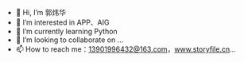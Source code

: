 - 👋 Hi, I’m 郭炜华
- 👀 I’m interested in APP、AIG
- 🌱 I’m currently learning Python
- 💞️ I’m looking to collaborate on ...
- 📫 How to reach me：13901996432@163.com，www.storyfile.cn...

<!---
guoweihua0307/guoweihua0307 is a ✨ special ✨ repository because its `README.md` (this file) appears on your GitHub profile.
You can click the Preview link to take a look at your changes.
--->
